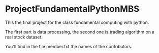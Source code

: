# ProjectFundamentalPythonMBS
This the final project for the class fundamental computing with python.

The first part is data processing, the second one is trading algorithm on a real stock dataset. 

You'll find in the file member.txt the names of the contributors.
